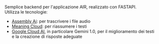 Semplice backend per l'applicazione AIR, realizzato con FASTAPI.\
Utilizza le tecnologie:
- [Assembly Ai](https://www.assemblyai.com/): per trascrivere i file audio
- [Meaning Cloud](https://www.meaningcloud.com): per riassumere i testi
- [Google Cloud AI](https://cloud.google.com), in particolare Gemini 1.0, per il miglioramento dei testi e la creazione di risposte adeguate
